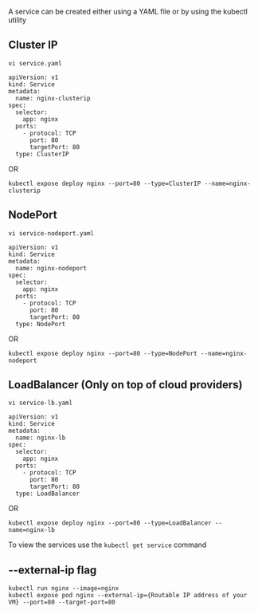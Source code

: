 
A service can be created either using a YAML file or by using the kubectl utility 

## Cluster IP 

```
vi service.yaml 

apiVersion: v1
kind: Service
metadata:
  name: nginx-clusterip
spec:
  selector:
    app: nginx
  ports:
    - protocol: TCP
      port: 80
      targetPort: 80
  type: ClusterIP

```

OR 

```
kubectl expose deploy nginx --port=80 --type=ClusterIP --name=nginx-clusterip
```

## NodePort 

```
vi service-nodeport.yaml

apiVersion: v1
kind: Service
metadata:
  name: nginx-nodeport
spec:
  selector:
    app: nginx
  ports:
    - protocol: TCP
      port: 80
      targetPort: 80
  type: NodePort

```

OR 

```
kubectl expose deploy nginx --port=80 --type=NodePort --name=nginx-nodeport

```

## LoadBalancer (Only on top of cloud providers)

```
vi service-lb.yaml

apiVersion: v1
kind: Service
metadata:
  name: nginx-lb
spec:
  selector:
    app: nginx
  ports:
    - protocol: TCP
      port: 80
      targetPort: 80
  type: LoadBalancer
```

OR 

```
kubectl expose deploy nginx --port=80 --type=LoadBalancer --name=nginx-lb
```

To view the services use the `kubectl get service` command 

## --external-ip flag

```
kubectl run nginx --image=nginx
kubectl expose pod nginx --external-ip={Routable IP address of your VM} --port=80 --target-port=80
```
